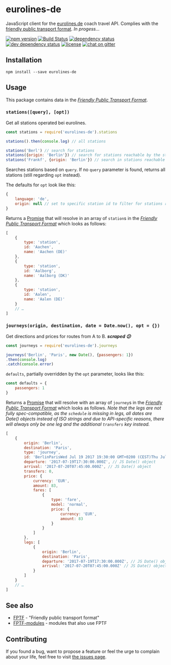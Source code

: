 # eurolines-de

JavaScript client for the [eurolines.de](https://www.eurolines.de/) coach travel API. Complies with the [friendly public transport format](https://github.com/public-transport/friendly-public-transport-format). *In progess…*

[![npm version](https://img.shields.io/npm/v/eurolines-de.svg)](https://www.npmjs.com/package/eurolines-de)
[![Build Status](https://travis-ci.org/juliuste/eurolines-de.svg?branch=master)](https://travis-ci.org/juliuste/eurolines-de)
[![dependency status](https://img.shields.io/david/juliuste/eurolines-de.svg)](https://david-dm.org/juliuste/eurolines-de)
[![dev dependency status](https://img.shields.io/david/dev/juliuste/eurolines-de.svg)](https://david-dm.org/juliuste/eurolines-de#info=devDependencies)
[![license](https://img.shields.io/github/license/juliuste/eurolines-de.svg?style=flat)](LICENSE)
[![chat on gitter](https://badges.gitter.im/juliuste.svg)](https://gitter.im/juliuste)

## Installation

```shell
npm install --save eurolines-de
```

## Usage

This package contains data in the [*Friendly Public Transport Format*](https://github.com/public-transport/friendly-public-transport-format).

### `stations([query], [opt])`

Get all stations operated bei eurolines.

```js
const stations = require('eurolines-de').stations

stations().then(console.log) // all stations

stations('Berl') // search for stations
stations({origin: 'Berlin'}) // search for stations reachable by the station with id 'Berlin'
stations('Frankf', {origin: 'Berlin'}) // search in stations reachable from Berlin
```

Searches stations based on `query`. If no `query` parameter is found, returns all stations (still regarding `opt` instead).

The defaults for `opt` look like this:

```js
{
    language: 'de',
    origin: null // set to specific station id to filter for stations reachable by there
}
```

Returns a [Promise](https://developer.mozilla.org/en-US/docs/Web/JavaScript/Reference/Global_Objects/promise) that will resolve in an array of `station`s in the [*Friendly Public Transport Format*](https://github.com/public-transport/friendly-public-transport-format) which looks as follows:

```js
[
    {
        type: 'station',
        id: 'Aachen',
        name: 'Aachen (DE)'
    },
    {
        type: 'station',
        id: 'Aalborg',
        name: 'Aalborg (DK)'
    },
    {
        type: 'station',
        id: 'Aalen',
        name: 'Aalen (DE)'
    }
    // …
]
```

### `journeys(origin, destination, date = Date.now(), opt = {})`

Get directions and prices for routes from A to B. ***scraped 😕***

```js
const journeys = require('eurolines-de').journeys

journeys('Berlin', 'Paris', new Date(), {passengers: 1})
.then(console.log)
.catch(console.error)
```

`defaults`, partially overridden by the `opt` parameter, looks like this:

```js
const defaults = {
    passengers: 1
}
```

Returns a [Promise](https://developer.mozilla.org/en-US/docs/Web/JavaScript/Reference/Global_Objects/promise) that will resolve with an array of `journey`s in the [*Friendly Public Transport Format*](https://github.com/public-transport/friendly-public-transport-format) which looks as follows.
*Note that the legs are not fully spec-compatible, as the `schedule` is missing in legs, all dates are Date() objects instead of ISO strings and due to API-specific reasons, there will always only be one leg and the additional `transfers` key instead.*

```js
[
    {
        origin: 'Berlin',
        destination: 'Paris',
        type: 'journey',
        id: 'BerlinParisWed Jul 19 2017 19:30:00 GMT+0200 (CEST)Thu Jul 20 2017 09:45:00 GMT+0200 (CEST)0',
        departure: '2017-07-19T17:30:00.000Z', // JS Date() object
        arrival: '2017-07-20T07:45:00.000Z', // JS Date() object
        transfers: 0,
        price: {
            currency: 'EUR',
            amount: 83,
            fares: [
                {
                    type: 'fare',
                    model: 'normal',
                    price: {
                        currency: 'EUR',
                        amount: 83
                    }
                }
            ]
        },
        legs: [
            {
                origin: 'Berlin',
                destination: 'Paris',
                departure: '2017-07-19T17:30:00.000Z', // JS Date() object
                arrival: '2017-07-20T07:45:00.000Z' // JS Date() object
            }
        ]
    }
    // …
]
```

## See also

- [FPTF](https://github.com/public-transport/friendly-public-transport-format) - "Friendly public transport format"
- [FPTF-modules](https://github.com/public-transport/friendly-public-transport-format/blob/master/modules.md) - modules that also use FPTF

## Contributing

If you found a bug, want to propose a feature or feel the urge to complain about your life, feel free to visit [the issues page](https://github.com/juliuste/eurolines-de/issues).
